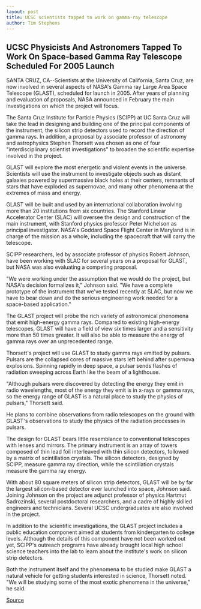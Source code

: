 ```yaml
---
layout: post
title: UCSC scientists tapped to work on gamma-ray telescope
author: Tim Stephens
---
```


## UCSC Physicists And Astronomers Tapped To Work On Space-based Gamma Ray Telescope Scheduled For 2005 Launch

SANTA CRUZ, CA--Scientists at the University of California, Santa Cruz, are now involved in several aspects of NASA's Gamma ray Large Area Space Telescope (GLAST), scheduled for launch in 2005. After years of planning and evaluation of proposals, NASA announced in February the main investigations on which the project will focus.

The Santa Cruz Institute for Particle Physics (SCIPP) at UC Santa Cruz will take the lead in designing and building one of the principal components of the instrument, the silicon strip detectors used to record the direction of gamma rays. In addition, a proposal by associate professor of astronomy and astrophysics Stephen Thorsett was chosen as one of four "interdisciplinary scientist investigations" to broaden the scientific expertise involved in the project.

GLAST will explore the most energetic and violent events in the universe. Scientists will use the instrument to investigate objects such as distant galaxies powered by supermassive black holes at their centers, remnants of stars that have exploded as supernovae, and many other phenomena at the extremes of mass and energy.

GLAST will be built and used by an international collaboration involving more than 20 institutions from six countries. The Stanford Linear Accelerator Center (SLAC) will oversee the design and construction of the main instrument, with Stanford physics professor Peter Michelson as principal investigator. NASA's Goddard Space Flight Center in Maryland is in charge of the mission as a whole, including the spacecraft that will carry the telescope.

SCIPP researchers, led by associate professor of physics Robert Johnson, have been working with SLAC for several years on a proposal for GLAST, but NASA was also evaluating a competing proposal.

"We were working under the assumption that we would do the project, but NASA's decision formalizes it," Johnson said. "We have a complete prototype of the instrument that we've tested recently at SLAC, but now we have to bear down and do the serious engineering work needed for a space-based application."

The GLAST project will probe the rich variety of astronomical phenomena that emit high-energy gamma rays. Compared to existing high-energy telescopes, GLAST will have a field of view six times larger and a sensitivity more than 50 times greater. It will also be able to measure the energy of gamma rays over an unprecedented range.

Thorsett's project will use GLAST to study gamma rays emitted by pulsars. Pulsars are the collapsed cores of massive stars left behind after supernova explosions. Spinning rapidly in deep space, a pulsar sends flashes of radiation sweeping across Earth like the beam of a lighthouse.

"Although pulsars were discovered by detecting the energy they emit in radio wavelengths, most of the energy they emit is in x-rays or gamma rays, so the energy range of GLAST is a natural place to study the physics of pulsars," Thorsett said.

He plans to combine observations from radio telescopes on the ground with GLAST's observations to study the physics of the radiation processes in pulsars.

The design for GLAST bears little resemblance to conventional telescopes with lenses and mirrors. The primary instrument is an array of towers composed of thin lead foil interleaved with thin silicon detectors, followed by a matrix of scintillation crystals. The silicon detectors, designed by SCIPP, measure gamma ray direction, while the scintillation crystals measure the gamma ray energy.

With about 80 square meters of silicon strip detectors, GLAST will be by far the largest silicon-based detector ever launched into space, Johnson said. Joining Johnson on the project are adjunct professor of physics Hartmut Sadrozinski, several postdoctoral researchers, and a cadre of highly skilled engineers and technicians. Several UCSC undergraduates are also involved in the project.

In addition to the scientific investigations, the GLAST project includes a public education component aimed at students from kindergarten to college levels. Although the details of this component have not been worked out yet, SCIPP's outreach programs have already brought local high school science teachers into the lab to learn about the institute's work on silicon strip detectors.

Both the instrument itself and the phenomena to be studied make GLAST a natural vehicle for getting students interested in science, Thorsett noted. "We will be studying some of the most exotic phenomena in the universe," he said.

[Source](http://www1.ucsc.edu/news_events/press_releases/archive/99-00/03-00/glast.htm "Permalink to UCSC scientists tapped to work on gamma-ray telescope")